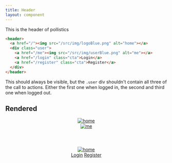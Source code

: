 ```yaml
---
title: Header
layout: component
---
```


This is the header of pollistics

```html
<header>
  <a href="/"><img src="/src/img/logoBlue.png" alt="home"></a>
  <div class="user">
    <a href="/me"><img src="/src/img/userBlue.png" alt="me"></a>
    <a href="/login" class="cta">Login</a>
    <a href="/register" class="cta">Register</a>
  </div>
</header>
```

This should always be visible, but the `.user` div shouldn't contain all three of the call to actions. Either the first one when logged in, the second and third one when logged out.

## Rendered

<header>
  <a href="/"><img src="{{site.baseurl}}/src/img/logoBlue.png" alt="home"></a>
  <div class="user">
    <a href="/me"><img src="{{site.baseurl}}/src/img/userBlue.png" alt="me"></a>
  </div>
</header>


<header>
  <a href="/"><img src="{{site.baseurl}}/src/img/logoBlue.png" alt="home"></a>
  <div class="user">
    <a href="/login" class="cta">Login</a>
    <a href="/register" class="cta">Register</a>
  </div>
</header>
